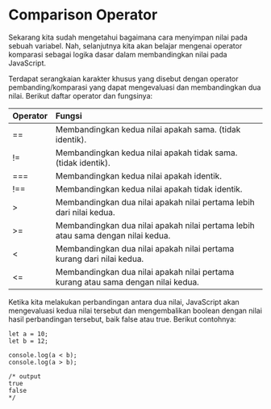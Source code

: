 # Comparison Operator

Sekarang kita sudah mengetahui bagaimana cara menyimpan nilai pada sebuah variabel. Nah, selanjutnya kita akan belajar mengenai operator komparasi sebagai logika dasar dalam membandingkan nilai pada JavaScript.

Terdapat serangkaian karakter khusus yang disebut dengan operator pembanding/komparasi yang dapat mengevaluasi dan membandingkan dua nilai. Berikut daftar operator dan fungsinya:

| Operator | Fungsi |
| :--- | :--- |
| == | Membandingkan kedua nilai apakah sama. \(tidak identik\). |
| != | Membandingkan kedua nilai apakah tidak sama. \(tidak identik\). |
| === | Membandingkan kedua nilai apakah identik. |
| !== | Membandingkan kedua nilai apakah tidak identik. |
| &gt; | Membandingkan dua nilai apakah nilai pertama lebih dari nilai kedua. |
| &gt;= | Membandingkan dua nilai apakah nilai pertama lebih atau sama dengan nilai kedua. |
| &lt; | Membandingkan dua nilai apakah nilai pertama kurang dari nilai kedua. |
| &lt;= | Membandingkan dua nilai apakah nilai pertama kurang atau sama dengan nilai kedua. |

Ketika kita melakukan perbandingan antara dua nilai, JavaScript akan mengevaluasi kedua nilai tersebut dan mengembalikan boolean dengan nilai hasil perbandingan tersebut, baik false atau true. Berikut contohnya:

```text
let a = 10;
let b = 12;

console.log(a < b);
console.log(a > b);

/* output
true
false
*/
```

